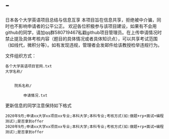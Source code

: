 # -
日本各个大学英语项目总结与信息互享
本项目旨在信息共享，拒绝被中介骗，同时也不影响申请者的公平公正。
欢迎各位积极参与该项目建设，如果有不会用github的同学，请加qq群580719467私戳github项目管理员。在上传申请情况时禁止提及具体考核内容（题目的具体情况或者具体知识点），可以共享考试范围（如线代，微积分等）。如有发现违规，管理者会发邮件给该教授检举违规行为。

文件组织方式：

	各个大学英语项目官网.txt
	大学名称/
		
	
		院系名称/
	
			申请情况.txt
			
			
			
更新信息的同学注意保持如下格式

	2020年9月;申请xx大学xx项目xx专业;本科大学;本科专业;考核方式(如:做题+rp+面试+编程测试);是否拿到offer
	2020年9月;申请xx大学xx项目xx专业;本科大学;本科专业;考核方式(如:做题+rp+面试+编程测试);是否拿到offer
